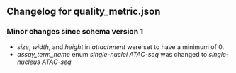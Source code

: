 ## Changelog for quality_metric.json

### Minor changes since schema version 1

* *size*, *width*, and *height* in *attachment* were set to have a minimum of 0.
* *assay_term_name* enum *single-nuclei ATAC-seq* was changed to *single-nucleus ATAC-seq*
